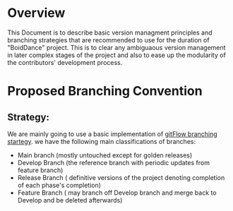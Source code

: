 # Overview
This Document is to describe basic version managment principles and branching strategies that are recommended to use for the duration of "BoidDance" project. This is to clear any ambiguaous version management in later complex stages of the project and also to ease up the modularity of the contributors' development process.

# Proposed Branching Convention
## Strategy:
We are mainly going to use a basic implementation of [gitFlow branching startegy](https://nvie.com/posts/a-successful-git-branching-model/). we have the following main classifications of branches:
- Main branch (mostly untouched except for golden releases)
- Develop Branch (the reference branch with periodic updates from feature branch)
- Release Branch ( definitive versions of the project denoting completion of each phase's completion)
- Feature Branch ( may branch off Develop branch and merge back to Develop and be deleted afterwards) 